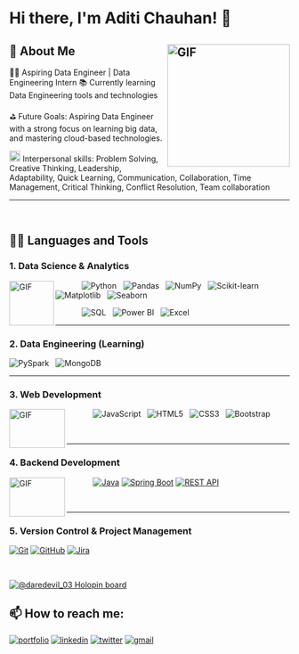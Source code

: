 
# Hi there, I'm Aditi Chauhan! 👋


## 🚀 About Me <img align="right" alt="GIF" width="220px" height="220px" src="https://user-images.githubusercontent.com/97278787/217737550-39ab3326-81a1-4de8-bbe8-36d08d92414b.gif" />

🧑‍💻 Aspiring Data Engineer | Data Engineering Intern 
📚 Currently learning Data Engineering tools and technologies

⛳ Future Goals: Aspiring Data Engineer with a strong focus on learning big data, and mastering cloud-based technologies.

<img width="20px" height="20px" src="https://github.com/user-attachments/assets/305a8906-2352-445c-9eb5-146d0ac5fb5b" /> 
Interpersonal skills: Problem Solving, Creative Thinking, Leadership, Adaptability, Quick Learning, Communication, Collaboration, Time Management, Critical Thinking, Conflict Resolution, Team collaboration

---

<br/>

<h2>👨‍💻 Languages and Tools</h2>


<!-- "https://miro.medium.com/v2/resize:fit:1400/1*a-HMfeg5w-W02Nrw21iPtg.gif](https://user-images.githubusercontent.com/97278787/217744255-55115a02-76e5-4eb5-b8cf-d424fe143584.gif" -->
### 1. Data Science & Analytics  

<img src="https://media3.giphy.com/media/UMyvk17PIo3SiZQWju/giphy.gif?cid=6c09b952v3px3e8mpjea544ew4kbqukxop141e7k2e47tcv0&ep=v1_gifs_search&rid=giphy.gif&ct=g" alt="GIF" width="80" height="80" align="left" />

&nbsp; &nbsp; &nbsp; &nbsp; &nbsp; &nbsp;
![Python](https://img.shields.io/badge/Python-%233776AB.svg?style=for-the-badge&logo=python&logoColor=white)  &nbsp;
![Pandas](https://img.shields.io/badge/Pandas-%23150458.svg?style=for-the-badge&logo=pandas&logoColor=white)  &nbsp;
![NumPy](https://img.shields.io/badge/NumPy-%23013243.svg?style=for-the-badge&logo=numpy&logoColor=white)  &nbsp;
![Scikit-learn](https://img.shields.io/badge/Scikit--learn-%23F7931E.svg?style=for-the-badge&logo=scikit-learn&logoColor=white)  &nbsp;
![Matplotlib](https://img.shields.io/badge/Matplotlib-%23E84A5F.svg?style=for-the-badge&logo=matplotlib&logoColor=white)  &nbsp;
![Seaborn](https://img.shields.io/badge/Seaborn-%23D43685.svg?style=for-the-badge&logo=seaborn&logoColor=white)  &nbsp;
<!-- ![TensorFlow](https://img.shields.io/badge/TensorFlow-%23FF6F00.svg?style=for-the-badge&logo=tensorflow&logoColor=white)  &nbsp; -->
 &nbsp; &nbsp; &nbsp; &nbsp; &nbsp; &nbsp; ![SQL](https://img.shields.io/badge/SQL-%230E4D92.svg?style=for-the-badge&logo=mysql&logoColor=white)  &nbsp;
![Power BI](https://img.shields.io/badge/Power%20BI-%23F2C811.svg?style=for-the-badge&logo=powerbi&logoColor=white)  &nbsp;
![Excel](https://img.shields.io/badge/Microsoft%20Excel-%23217346.svg?style=for-the-badge&logo=microsoftexcel&logoColor=white)

---

### 2. Data Engineering (Learning)  

<!-- <img src="https://mir-s3-cdn-cf.behance.net/project_modules/hd/06f21a161921919.63cd7887d0a70.gif" alt="GIF" width="80" height="80" align="left" />  -->

<!-- &nbsp; &nbsp; &nbsp; &nbsp; &nbsp; &nbsp; &nbsp; &nbsp; &nbsp;  -->
![PySpark](https://img.shields.io/badge/PySpark-%23E24A33.svg?style=for-the-badge&logo=apache-spark&logoColor=white)   &nbsp;
![MongoDB](https://img.shields.io/badge/MongoDB-%2347A248.svg?style=for-the-badge&logo=mongodb&logoColor=white)  


---

### 3. Web Development  

<img src="https://imarticus.org/blog/wp-content/uploads/2019/05/careerp1.gif" alt="GIF" width="100" height="70" align="left" />

 &nbsp; &nbsp; &nbsp; &nbsp; &nbsp; &nbsp;
![JavaScript](https://img.shields.io/badge/javascript-%23323330.svg?style=for-the-badge&logo=javascript&logoColor=%23F7DF1E)  &nbsp;
![HTML5](https://img.shields.io/badge/html5-%23E34F26.svg?style=for-the-badge&logo=html5&logoColor=white)   &nbsp;
![CSS3](https://img.shields.io/badge/css3-%231572B6.svg?style=for-the-badge&logo=css3&logoColor=white)   &nbsp;
![Bootstrap](https://img.shields.io/badge/bootstrap-%23563D7C.svg?style=for-the-badge&logo=bootstrap&logoColor=white)  

<br/>

---

### 4. Backend Development  

<img src="https://gifdb.com/images/high/programming-stick-figure-going-crazy-on-fire-j6ii4pju9xdtnsbr.gif" alt="GIF" width="100" height="70" align="left" />

 &nbsp; &nbsp; &nbsp; &nbsp; &nbsp; &nbsp;
[![Java](https://img.shields.io/badge/Java-%23F8981D.svg?style=for-the-badge&logo=java&logoColor=white)]()
[![Spring Boot](https://img.shields.io/badge/Spring%20Boot-%236DB33F.svg?style=for-the-badge&logo=spring-boot&logoColor=white)]()
[![REST API](https://img.shields.io/badge/REST%20API-%23000000.svg?style=for-the-badge&logo=swagger&logoColor=white)]()

<br/>

---

### 5. Version Control & Project Management  
[![Git](https://img.shields.io/badge/Git-%23F1502F.svg?style=for-the-badge&logo=git&logoColor=white)]()
[![GitHub](https://img.shields.io/badge/GitHub-%23121011.svg?style=for-the-badge&logo=github&logoColor=white)]()
[![Jira](https://img.shields.io/badge/Jira-%230A6ED1.svg?style=for-the-badge&logo=jira&logoColor=white)]()



<!-- (![React](https://img.shields.io/badge/react-%2320232a.svg?style=for-the-badge&logo=react&logoColor=%2361DAFB) -->
<!-- (![NPM](https://img.shields.io/badge/NPM-%23000000.svg?style=for-the-badge&logo=npm&logoColor=white)) -->
<br/>

[![@daredevil_03 Holopin board](https://holopin.me/daredevil_03)](https://holopin.io/@daredevil_03)

## 📫 How to reach me:
[![portfolio](https://img.shields.io/badge/my_portfolio-000?style=for-the-badge&logo=ko-fi&logoColor=white)]()
[![linkedin](https://img.shields.io/badge/linkedin-0A66C2?style=for-the-badge&logo=linkedin&logoColor=white)](https://www.linkedin.com/in/aditi-chauhan-2b4b6b1a7)
[![twitter](https://img.shields.io/badge/twitter-1DA1F2?style=for-the-badge&logo=twitter&logoColor=white)](https://twitter.com/FirstAtom001?t=DdMGX4IH_TprMbUf-L3s2A&s=09)
[![gmail](https://img.shields.io/badge/Gmail-D14836?style=for-the-badge&logo=gmail&logoColor=white)](mailto:aditichauhan50@gmail.com)
<!-- [holopin] : https://holopin.io/@daredevil_03 -->






















